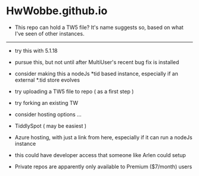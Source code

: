 # HwWobbe.github.io
* This repo can hold a TW5 file?  It's name suggests so, based on what I've seen of other instances.

<hr>

* try this with 5.1.18
* pursue this, but not until after MultiUser's recent bug fix is installed
* consider making this a nodeJs *tid based instance, especially if an external *.tid store evolves
* try uploading a TW5 file to repo ( as a first step )
* try forking an existing TW

* consider hosting options ...
* TiddlySpot ( may be easiest )
* Azure hosting, with just a link from here, especially if it can run a nodeJs instance
* this could have developer access that someone like Arlen could setup

* Private repos are apparently only available to Premium ($7/month) users 
